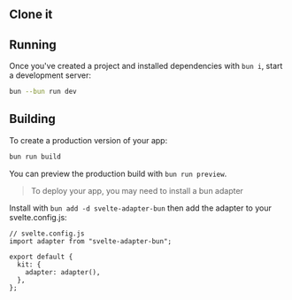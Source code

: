 ## Clone it


## Running

Once you've created a project and installed dependencies with `bun i`, start a development server:

```bash
bun --bun run dev
```

## Building

To create a production version of your app:

```bash
bun run build
```

You can preview the production build with `bun run preview`.

> To deploy your app, you may need to install a bun adapter

Install with ```bun add -d svelte-adapter-bun```
then add the adapter to your svelte.config.js:

```
// svelte.config.js
import adapter from "svelte-adapter-bun";

export default {
  kit: {
    adapter: adapter(),
  },
};
```
